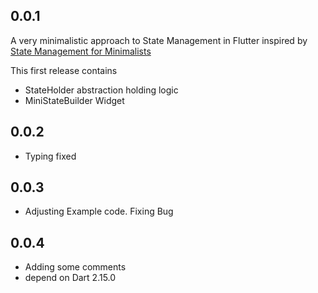 ## 0.0.1
A very minimalistic approach to State Management in Flutter inspired by 
[State Management for Minimalists](https://suragch.medium.com/flutter-state-management-for-minimalists-4c71a2f2f0c1)

This first release contains 

* StateHolder abstraction holding logic
* MiniStateBuilder Widget

## 0.0.2
* Typing fixed
## 0.0.3

* Adjusting Example code. Fixing Bug

## 0.0.4

* Adding some comments
* depend on Dart 2.15.0